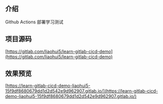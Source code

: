 ## 介绍

Github Actions 部署学习测试

## 项目源码

[https://gitlab.com/liaohui5/learn-gitlab-cicd-demo](https://gitlab.com/liaohui5/learn-gitlab-cicd-demo)

## 效果预览

[https://learn-gitlab-cicd-demo-liaohui5-15f9df8680679dd1d2d542e9d962907.gitlab.io/](https://learn-gitlab-cicd-demo-liaohui5-15f9df8680679dd1d2d542e9d962907.gitlab.io/)
